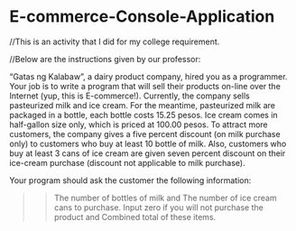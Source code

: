 # E-commerce-Console-Application
//This is an activity that I did for my college requirement. 

//Below are the instructions given by our professor:

“Gatas ng Kalabaw”, a dairy product company, hired you as a programmer. Your job is to write a program that will sell their products on-line over the Internet (yup, this is E-commerce!).  Currently, the company sells pasteurized milk and ice cream.  For the meantime, pasteurized milk are packaged in a bottle, each bottle costs 15.25 pesos.  Ice cream comes in half-gallon size only, which is priced at 100.00 pesos.  To attract more customers, the company gives a five percent discount (on milk purchase only) to customers who buy at least 10 bottle of milk.  Also, customers who buy at least 3 cans of ice cream are given seven percent discount on their ice-cream purchase (discount not applicable to milk purchase).

Your program should ask the customer the following information:
  >> The number of bottles of milk and
  >> The number of ice cream cans to purchase. Input zero if you will not purchase the product and
  >> Combined total of these items.
